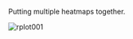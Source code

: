 
Putting multiple heatmaps together.

![rplot001](https://cloud.githubusercontent.com/assets/449218/6216789/71e69d60-b60d-11e4-8cbe-e1c8ee6f4ea4.png)

